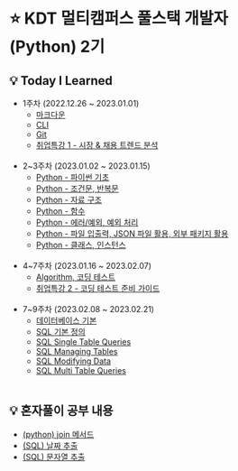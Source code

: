 # ⭐ KDT 멀티캠퍼스 풀스택 개발자(Python) 2기

## 💡 Today I Learned  

- 1주차 (2022.12.26 ~ 2023.01.01)
  - [마크다운](./markdown.md)
  - [CLI](./CLI.md)
  - [Git](./git.md)
  - [취업특강 1 - 시장 & 채용 트렌드 분석](./취업특강_1.md)
<br><br/>  
- 2~3주차 (2023.01.02 ~ 2023.01.15)
  - [Python - 파이썬 기초](/Python_1.md)
  - [Python - 조건문, 반복문](/python_2.md)
  - [Python - 자료 구조](python_3.md)
  - [Python - 함수](/python_4.md)
  - [Python - 에러/예외, 예외 처리](/python_5.md)
  - [Python - 파일 입출력, JSON 파일 활용, 외부 패키지 활용](./python_6.md)
  - [Python - 클래스, 인스턴스](/python_7.md)
<br><br/>  
- 4~7주차 (2023.01.16 ~ 2023.02.07)
  - [Algorithm, 코딩 테스트](/algorithm.md)
  - [취업특강 2 - 코딩 테스트 준비 가이드](/취업특강_2.md)
<br><br/>  
- 7~9주차 (2023.02.08 ~ 2023.02.21)
  - [데이터베이스 기본](/database.md)
  - [SQL 기본 정의](/sql_1.md)
  - [SQL Single Table Queries](/sql_2.md)
  - [SQL Managing Tables](/sql_3.md)
  - [SQL Modifying Data](/sql_4.md)
  - [SQL Multi Table Queries](/sql_5.md)
<br><br/>  
## 💡 혼자풀이 공부 내용
- [(python) join 메서드](./혼자풀이_공부/join.md)
- [(SQL) 날짜 추출](./혼자풀이_공부/(SQL)날짜_추출.md)
- [(SQL) 문자열 추출](./혼자풀이_공부/(SQL)문자열_추출.md)
